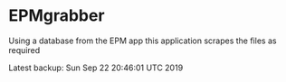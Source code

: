 # EPMgrabber
Using a database from the EPM app this application scrapes the files as required


Latest backup: Sun Sep 22 20:46:01 UTC 2019
